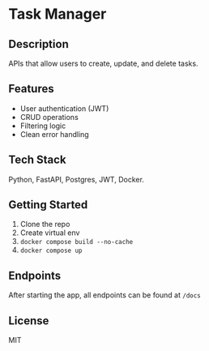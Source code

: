 # Task Manager

## Description
APIs that allow users to create, update, and delete tasks.

## Features
- User authentication (JWT)
- CRUD operations
- Filtering logic
- Clean error handling

## Tech Stack
Python, FastAPI, Postgres, JWT, Docker.

## Getting Started
1. Clone the repo  
2. Create virtual env  
3. `docker compose build --no-cache`
4. `docker compose up`

## Endpoints
After starting the app, all endpoints can be found at `/docs`

## License
MIT
